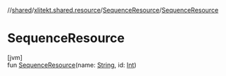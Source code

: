 //[shared](../../../index.md)/[xlitekt.shared.resource](../index.md)/[SequenceResource](index.md)/[SequenceResource](-sequence-resource.md)

# SequenceResource

[jvm]\
fun [SequenceResource](-sequence-resource.md)(name: [String](https://kotlinlang.org/api/latest/jvm/stdlib/kotlin/-string/index.html), id: [Int](https://kotlinlang.org/api/latest/jvm/stdlib/kotlin/-int/index.html))
